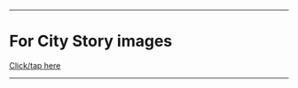 
***

# For City Story images

[Click/tap here](https://github.com/seanpm2001/SeansLifeArchive_Images_City-Story)

***
